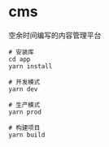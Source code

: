 # cms
空余时间编写的内容管理平台

```
# 安装库
cd app
yarn install

# 开发模式
yarn dev

# 生产模式
yarn prod

# 构建项目
yarn build
```
